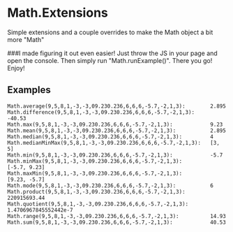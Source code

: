 # Math.Extensions
Simple extensions and a couple overrides to make the Math object a bit more "Math"

###I made figuring it out even easier!
Just throw the JS in your page and open the console. Then simply run "Math.runExample()". There you go! Enjoy!

Examples
---
	Math.average(9,5,8,1,-3,-3,09.230.236,6,6,6,-5.7,-2,1,3):		 2.895
	Math.difference(9,5,8,1,-3,-3,09.230.236,6,6,6,-5.7,-2,1,3):	 -40.53
	Math.max(9,5,8,1,-3,-3,09.230.236,6,6,6,-5.7,-2,1,3):			 9.23
	Math.mean(9,5,8,1,-3,-3,09.230.236,6,6,6,-5.7,-2,1,3):			 2.895
	Math.median(9,5,8,1,-3,-3,09.230.236,6,6,6,-5.7,-2,1,3):		 4
	Math.medianMinMax(9,5,8,1,-3,-3,09.230.236,6,6,6,-5.7,-2,1,3):	 [3, 5]
	Math.min(9,5,8,1,-3,-3,09.230.236,6,6,6,-5.7,-2,1,3):			 -5.7
	Math.minMax(9,5,8,1,-3,-3,09.230.236,6,6,6,-5.7,-2,1,3):		 [-5.7, 9.23]
	Math.maxMin(9,5,8,1,-3,-3,09.230.236,6,6,6,-5.7,-2,1,3):		 [9.23, -5.7]
	Math.mode(9,5,8,1,-3,-3,09.230.236,6,6,6,-5.7,-2,1,3):			 6
	Math.product(9,5,8,1,-3,-3,09.230.236,6,6,6,-5.7,-2,1,3):		 220915693.44
	Math.quotient(9,5,8,1,-3,-3,09.230.236,6,6,6,-5.7,-2,1,3):		 1.4706967845552442e-7
	Math.range(9,5,8,1,-3,-3,09.230.236,6,6,6,-5.7,-2,1,3):			 14.93
	Math.sum(9,5,8,1,-3,-3,09.230.236,6,6,6,-5.7,-2,1,3):			 40.53
